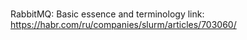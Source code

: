 ###

RabbitMQ: Basic essence and terminology
link: https://habr.com/ru/companies/slurm/articles/703060/
